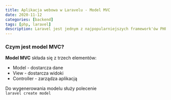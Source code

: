 ```yaml
---
title: Aplikacja webowa w Laravelu - Model MVC
date: 2020-11-12
categories: [backend]
tags: [php, laravel]
description: Laravel jest jednym z najpopularniejszych framework'ów PHP. Wykorzystuje on architekture MVC (ang. Model View Controller).
---
```


### Czym jest model MVC?
**Model MVC** składa się z trzech elementów: 
* Model - dostarcza dane
* View - dostarcza widoki
* Controller - zarządza aplikacją

Do wygenerowania modelu służy polecenie  
`laravel create model`